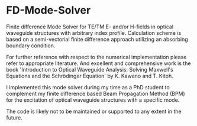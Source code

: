 # FD-Mode-Solver
Finite difference Mode Solver for TE/TM E- and/or H-fields in optical waveguide structures with arbitrary index profile. Calculation scheme is based on a semi-vectorial finite difference approach utilizing an absorbing boundary condition.

For further reference with respect to the numerical implementation please refer to appropriate literature. And excellent and comprehensive work is the book 'Introduction to Optical Waveguide Analysis: Solving Maxwell's Equations and the Schrödinger Equation' by K. Kawano and T. Kitoh.

I implemented this mode solver during my time as a PhD student to complement my finite difference based Beam Propagation Method (BPM) for the excitation of optical waveguide structures with a specific mode.

The code is likely not to be maintained or supported to any extent in the future.  
